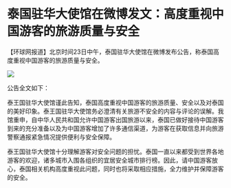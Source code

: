 # 泰国驻华大使馆在微博发文：高度重视中国游客的旅游质量与安全

【环球网报道】北京时间23日中午，泰国驻华大使馆在微博发布公告，称泰国高度重视中国游客的旅游质量与安全。

![](https://inews.gtimg.com/news_bt/OVi3JSWwxnde6R2tVrglAP0YNpNOOlz8kIPqQXZmjRLRgAA/1000)

公告全文如下：

泰王国驻华大使馆谨此告知，泰国高度重视中国游客的旅游质量、安全以及对泰国的美好印象。泰王国驻华大使馆务必澄清有关旅游不安全的内容与评论的误解。我馆重申，自中华人民共和国允许中国游客出国旅游以来，泰国已做好接待中国游客到来的充分准备以及为中国游客增加了许多通信渠道，为游客在获取信息并向旅游警察通报紧急情况提供便利与安全保障。

泰王国驻华大使馆十分理解游客对安全问题的担忧。泰国一直以来都受到世界各地游客的欢迎，诸多城市入围各组织的宜居安全城市排行榜。因此，请中国游客放心，泰国相关机构高度重视此问题，同时也将采取相应措施，全力维护并保障游客的安全。

